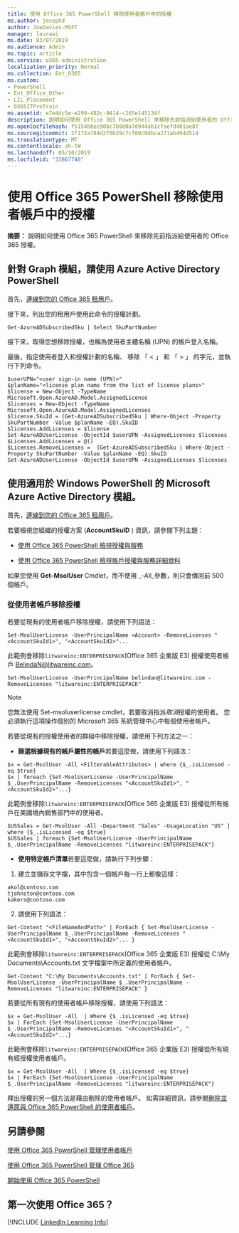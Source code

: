 ```yaml
---
title: 使用 Office 365 PowerShell 移除使用者帳戶中的授權
ms.author: josephd
author: JoeDavies-MSFT
manager: laurawi
ms.date: 03/07/2019
ms.audience: Admin
ms.topic: article
ms.service: o365-administration
localization_priority: Normal
ms.collection: Ent_O365
ms.custom:
- PowerShell
- Ent_Office_Other
- LIL_Placement
- O365ITProTrain
ms.assetid: e7e4dc5e-e299-482c-9414-c265e145134f
description: 說明如何使用 Office 365 PowerShell 來移除先前指派給使用者的 Office 365 授權。
ms.openlocfilehash: f5154bbec90bc7b9d0a7d944ab1cfaefd401ae87
ms.sourcegitcommit: 2f172a784d2f6b29c7cf80c0dbca271ab494d514
ms.translationtype: MT
ms.contentlocale: zh-TW
ms.lasthandoff: 05/10/2019
ms.locfileid: "33867748"
---
```

# <a name="remove-licenses-from-user-accounts-with-office-365-powershell"></a>使用 Office 365 PowerShell 移除使用者帳戶中的授權

**摘要：** 說明如何使用 Office 365 PowerShell 來移除先前指派給使用者的 Office 365 授權。

## <a name="use-the-azure-active-directory-powershell-for-graph-module"></a>針對 Graph 模組，請使用 Azure Active Directory PowerShell

首先，[連線到您的 Office 365 租用戶](connect-to-office-365-powershell.md#connect-with-the-azure-active-directory-powershell-for-graph-module)。
  

接下來，列出您的租用戶使用此命令的授權計劃。

```
Get-AzureADSubscribedSku | Select SkuPartNumber
```

接下來，取得您想移除授權，也稱為使用者主體名稱 (UPN) 的帳戶登入名稱。

最後，指定使用者登入和授權計劃的名稱、 移除 「 < 」 和 「 > 」 的字元，並執行下列命令。

```
$userUPN="<user sign-in name (UPN)>"
$planName="<license plan name from the list of license plans>"
$license = New-Object -TypeName Microsoft.Open.AzureAD.Model.AssignedLicense
$licenses = New-Object -TypeName Microsoft.Open.AzureAD.Model.AssignedLicenses
$license.SkuId = (Get-AzureADSubscribedSku | Where-Object -Property SkuPartNumber -Value $planName -EQ).SkuID
$licenses.AddLicenses = $license
Set-AzureADUserLicense -ObjectId $userUPN -AssignedLicenses $licenses
$Licenses.AddLicenses = @()
$Licenses.RemoveLicenses =  (Get-AzureADSubscribedSku | Where-Object -Property SkuPartNumber -Value $planName -EQ).SkuID
Set-AzureADUserLicense -ObjectId $userUPN -AssignedLicenses $licenses
```

## <a name="use-the-microsoft-azure-active-directory-module-for-windows-powershell"></a>使用適用於 Windows PowerShell 的 Microsoft Azure Active Directory 模組。

首先，[連線到您的 Office 365 租用戶](connect-to-office-365-powershell.md#connect-with-the-microsoft-azure-active-directory-module-for-windows-powershell)。

   
若要檢視您組織的授權方案 (**AccountSkuID** ) 資訊，請參閱下列主題：
    
  - [使用 Office 365 PowerShell 檢視授權與服務](view-licenses-and-services-with-office-365-powershell.md)
    
  - [使用 Office 365 PowerShell 檢視帳戶授權與服務詳細資料](view-account-license-and-service-details-with-office-365-powershell.md)
    
如果您使用 **Get-MsolUser** Cmdlet，而不使用 _-All_參數，則只會傳回前 500 個帳戶。
    
### <a name="removing-licenses-from-user-accounts"></a>從使用者帳戶移除授權

若要從現有的使用者帳戶移除授權，請使用下列語法：
  
```
Set-MsolUserLicense -UserPrincipalName <Account> -RemoveLicenses "<AccountSkuId1>", "<AccountSkuId2>"...
```

此範例會移除`litwareinc:ENTERPRISEPACK`(Office 365 企業版 E3) 授權使用者帳戶 BelindaN@litwareinc.com。
  
```
Set-MsolUserLicense -UserPrincipalName belindan@litwareinc.com -RemoveLicenses "litwareinc:ENTERPRISEPACK"
```

>[!Note]
>您無法使用 Set-msoluserlicense cmdlet，若要取消指派*取消*授權的使用者。 您必須執行這項操作個別的 Microsoft 365 系統管理中心中每個使用者帳戶。
>

若要從現有的授權使用者的群組中移除授權，請使用下列方法之一：
  
- **篩選根據現有的帳戶屬性的帳戶**若要這麼做，請使用下列語法：
    
```
$x = Get-MsolUser -All <FilterableAttributes> | where {$_.isLicensed -eq $true}
$x | foreach {Set-MsolUserLicense -UserPrincipalName $_.UserPrincipalName -RemoveLicenses "<AccountSkuId1>", "<AccountSkuId2>"...}
```

此範例會移除`litwareinc:ENTERPRISEPACK`(Office 365 企業版 E3) 授權從所有帳戶在美國境內銷售部門中的使用者。
    
```
$USSales = Get-MsolUser -All -Department "Sales" -UsageLocation "US" | where {$_.isLicensed -eq $true}
$USSales | foreach {Set-MsolUserLicense -UserPrincipalName $_.UserPrincipalName -RemoveLicenses "litwareinc:ENTERPRISEPACK"}
```

- **使用特定帳戶清單**若要這麼做，請執行下列步驟：
    
1. 建立並儲存文字檔，其中包含一個帳戶每一行上都像這樣：
    
  ```
akol@contoso.com
tjohnston@contoso.com
kakers@contoso.com
  ```

2. 請使用下列語法：
    
  ```
  Get-Content "<FileNameAndPath>" | ForEach { Set-MsolUserLicense -UserPrincipalName $_.UserPrincipalName -RemoveLicenses "<AccountSkuId1>", "<AccountSkuId2>"... }
  ```

此範例會移除`litwareinc:ENTERPRISEPACK`(Office 365 企業版 E3) 授權從 C:\My Documents\Accounts.txt 文字檔案中所定義的使用者帳戶。
    
  ```
  Get-Content "C:\My Documents\Accounts.txt" | ForEach { Set-MsolUserLicense -UserPrincipalName $_.UserPrincipalName -RemoveLicenses "litwareinc:ENTERPRISEPACK" }
  ```

若要從所有現有的使用者帳戶移除授權，請使用下列語法：
  
```
$x = Get-MsolUser -All  | Where {$_.isLicensed -eq $true}
$x | ForEach {Set-MsolUserLicense -UserPrincipalName $_.UserPrincipalName -RemoveLicenses "<AccountSkuId1>", "<AccountSkuId2>"...}
```

此範例會移除`litwareinc:ENTERPRISEPACK`(Office 365 企業版 E3) 授權從所有現有經授權使用者帳戶。
  
```
$x = Get-MsolUser -All  | Where {$_.isLicensed -eq $true}
$x | ForEach {Set-MsolUserLicense -UserPrincipalName $_.UserPrincipalName -RemoveLicenses "litwareinc:ENTERPRISEPACK"}
```

釋出授權的另一個方法是藉由刪除的使用者帳戶。 如需詳細資訊，請參閱[刪除並還原與 Office 365 PowerShell 的使用者帳戶](delete-and-restore-user-accounts-with-office-365-powershell.md)。
  
## <a name="see-also"></a>另請參閱

[使用 Office 365 PowerShell 管理使用者帳戶](manage-user-accounts-and-licenses-with-office-365-powershell.md)
  
[使用 Office 365 PowerShell 管理 Office 365](manage-office-365-with-office-365-powershell.md)
  
[開始使用 Office 365 PowerShell](getting-started-with-office-365-powershell.md)

    
## <a name="new-to-office-365"></a>第一次使用 Office 365？

[!INCLUDE [LinkedIn Learning Info](../common/office/linkedin-learning-info.md)]
   

